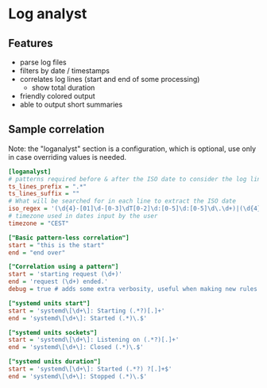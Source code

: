 # Log analyst

## Features

- parse log files
- filters by date / timestamps
- correlates log lines (start and end of some processing)
   - show total duration
- friendly colored output
- able to output short summaries

## Sample correlation

Note: the "loganalyst" section is a configuration, which is optional, use only in case overriding values is needed.

```ini
[loganalyst]
# patterns required before & after the ISO date to consider the log line valid
ts_lines_prefix = ".*"
ts_lines_suffix = ""
# What will be searched for in each line to extract the ISO date
iso_regex = '(\d{4}-[01]\d-[0-3]\dT[0-2]\d:[0-5]\d:[0-5]\d\.\d+)|(\d{4}-[01]\d-[0-3]\dT[0-2]\d:[0-5]\d:[0-5]\d)|(\d{4}-[01]\d-[0-3]\dT[0-2]\d:[0-5]\d)'
# timezone used in dates input by the user
timezone = "CEST"

["Basic pattern-less correlation"]
start = "this is the start"
end = "end over"

["Correlation using a pattern"]
start = 'starting request (\d+)'
end = 'request (\d+) ended.'
debug = true # adds some extra verbosity, useful when making new rules

["systemd units start"]
start = 'systemd\[\d+\]: Starting (.*?)[.]+'
end = 'systemd\[\d+\]: Started (.*)\.$'

["systemd units sockets"]
start = 'systemd\[\d+\]: Listening on (.*?)[.]+'
end = 'systemd\[\d+\]: Closed (.*)\.$'

["systemd units duration"]
start = 'systemd\[\d+\]: Started (.*?) ?[.]+$'
end = 'systemd\[\d+\]: Stopped (.*)\.$'
```
